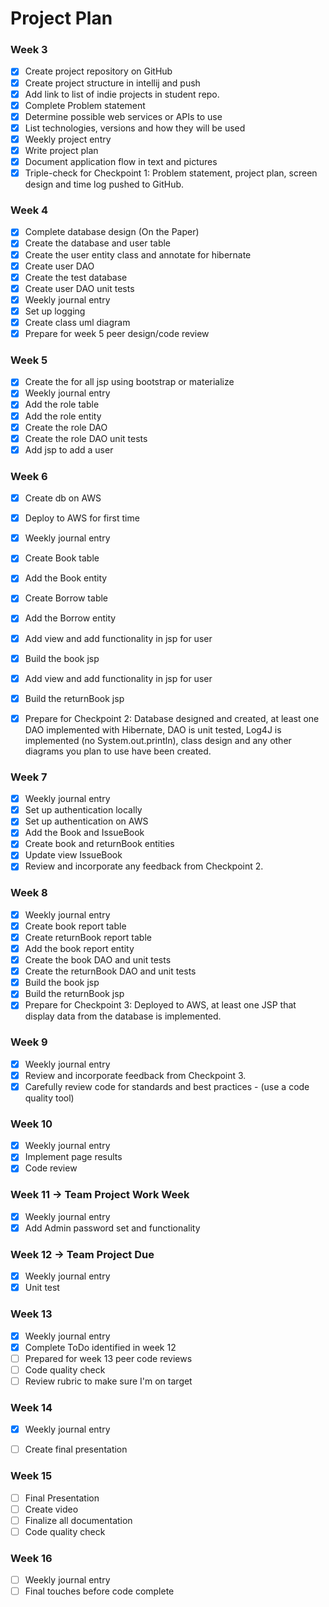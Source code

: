 
# Project Plan

### Week 3
- [X] Create project repository on GitHub
- [X] Create project structure in intellij and push
- [X] Add link to list of indie projects in student repo.
- [X] Complete Problem statement
- [X] Determine possible web services or APIs to use
- [X] List technologies, versions and how they will be used
- [X] Weekly project entry
- [X] Write project plan
- [X] Document application flow in text and pictures
- [X] Triple-check for Checkpoint 1: Problem statement, project plan, screen design and time log pushed to GitHub.

### Week 4
- [X] Complete database design (On the Paper)
- [X] Create the database and user table
- [X] Create the user entity class and annotate for hibernate
- [X] Create user DAO
- [X] Create the test database
- [X] Create user DAO unit tests
- [X] Weekly journal entry
- [X] Set up logging
- [X] Create class uml diagram
- [X] Prepare for week 5 peer design/code review

### Week 5
- [X] Create the for all jsp using bootstrap or materialize
- [X] Weekly journal entry
- [X] Add the role table
- [X] Add the role entity
- [X] Create the role DAO
- [X] Create the role DAO unit tests
- [X] Add jsp to add a user

### Week 6
- [X] Create db on AWS
- [X] Deploy to AWS for first time
- [X] Weekly journal entry
- [X] Create Book table
- [X] Add the Book entity
- [X] Create Borrow table
- [X] Add the Borrow entity
- [X] Add view and add functionality in jsp for user
- [X] Build the book jsp
- [X] Add view and add functionality in jsp for user
- [X] Build the returnBook jsp
- [X] Prepare for Checkpoint 2: Database designed and created, at least one DAO implemented with Hibernate, 
DAO is unit tested, Log4J is implemented (no System.out.println), class design and any other diagrams you plan
to use have been created.


### Week 7
- [X] Weekly journal entry
- [X] Set up authentication locally
- [X] Set up authentication on AWS
- [X] Add the Book and IssueBook
- [X] Create book and returnBook entities
- [X] Update view IssueBook 
- [X] Review and incorporate any feedback from Checkpoint 2.

### Week 8
- [X] Weekly journal entry
- [X] Create book report table
- [X] Create returnBook report table
- [X] Add the book report entity
- [X] Create the book DAO and unit tests
- [X] Create the returnBook DAO and unit tests
- [X] Build the book jsp
- [X] Build the returnBook jsp
- [X] Prepare for Checkpoint 3: Deployed to AWS, at least one JSP that display data from the database is implemented.

### Week 9
- [X] Weekly journal entry
- [X] Review and incorporate feedback from Checkpoint 3.
- [X] Carefully review code for standards and best practices - (use a code quality tool)

### Week 10
- [X] Weekly journal entry
- [X] Implement page results
- [X] Code review

### Week 11 -> Team Project Work Week
- [X] Weekly journal entry
- [X] Add Admin password set and functionality 

### Week 12 -> Team Project Due
- [X] Weekly journal entry
- [X] Unit test

### Week 13
- [X] Weekly journal entry
- [X] Complete ToDo identified in week 12
- [ ] Prepared for week 13 peer code reviews
- [ ] Code quality check
- [ ] Review rubric to make sure I'm on target

### Week 14
- [X] Weekly journal entry
- [ ] Create final presentation


### Week 15
- [ ] Final Presentation
- [ ] Create video
- [ ] Finalize all documentation
- [ ] Code quality check

### Week 16
- [ ] Weekly journal entry
- [ ] Final touches before code complete